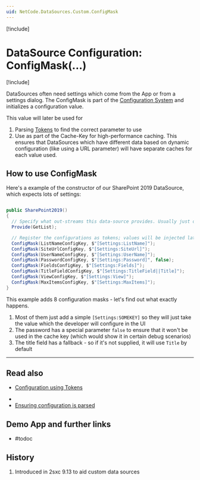 ```yaml
---
uid: NetCode.DataSources.Custom.ConfigMask
---
```


[!include[](_obsolete-docs.md)]

# DataSource Configuration: ConfigMask(...)

[!include[](~/pages/basics/stack/_shared-float-summary.md)]
<style>
  .context-box-summary .datasource-custom,
  .context-box-summary .query-params,
  .context-box-summary .data-configuration
  { visibility: visible; }
</style>

DataSources often need settings which come from the App or from a settings dialog.
The ConfigMask is part of the [Configuration System](xref:NetCode.DataSources.Custom.Configuration) and initializes a configuration value.

This value will later be used for

1. Parsing [Tokens](xref:Abyss.Parts.LookUp.Tokens) to find the correct parameter to use
1. Use as part of the Cache-Key for high-performance caching.
  This ensures that DataSources which have different data based on dynamic configuration (like using a URL parameter) will have separate caches for each value used.

## How to use ConfigMask

Here's a example of the constructor of our SharePoint 2019 DataSource, which expects lots of settings:

```cs

public SharePoint2019()
{
  // Specify what out-streams this data-source provides. Usually just one: "Default"
  Provide(GetList);

  // Register the configurations as tokens; values will be injected later on
  ConfigMask(ListNameConfigKey, $"[Settings:ListName]");
  ConfigMask(SiteUrlConfigKey, $"[Settings:SiteUrl]");
  ConfigMask(UserNameConfigKey, $"[Settings:UserName]");
  ConfigMask(PasswordConfigKey, $"[Settings:Password]", false);
  ConfigMask(FieldsConfigKey, $"[Settings:Fields]");
  ConfigMask(TitleFieldConfigKey, $"[Settings:TitleField||Title]");
  ConfigMask(ViewConfigKey, $"[Settings:View]");
  ConfigMask(MaxItemsConfigKey, $"[Settings:MaxItems]");
}
```

This example adds 8 configuration masks - let's find out what exactly happens.

1. Most of them just add a simple `[Settings:SOMEKEY]` so they will just take the value which the developer will configure in the UI
1. The password has a special parameter `false` to ensure that it won't be used in the cache key (which would show it in certain debug scenarios)
1. The title field has a fallback - so if it's not supplied, it will use `Title` by default


---

## Read also

* [Configuration using Tokens](xref:Abyss.Parts.LookUp.Index)
<!-- * [ConfigMask in the API](xref:ToSic.Eav.DataSources.DataSource.ConfigMask*) -->
* [](xref:NetCode.DataSources.Custom.Configuration)
* [Ensuring configuration is parsed](xref:NetCode.DataSources.Custom.ConfigurationParse)

## Demo App and further links

* #todoc

## History

1. Introduced in 2sxc 9.13 to aid custom data sources
